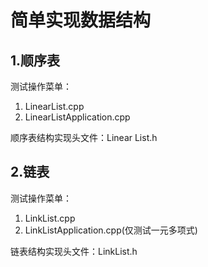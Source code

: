 # 简单实现数据结构
## 1.顺序表
测试操作菜单：
1. LinearList.cpp
2. LinearListApplication.cpp

顺序表结构实现头文件：Linear List.h
## 2.链表
测试操作菜单：
1. LinkList.cpp
2. LinkListApplication.cpp(仅测试一元多项式)

链表结构实现头文件：LinkList.h





